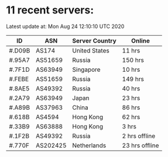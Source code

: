 # 11 recent servers:

Latest update at: Mon Aug 24 12:10:10 UTC 2020

| ID | ASN | Server Country | Online |
| -- | --- | -------------- | ------ |
| #.D09B | AS174 | United States | 11 hrs |
| #.95A7 | AS51659 | Russia | 150 hrs |
| #.7F1D | AS63949 | Singapore | 10 hrs |
| #.FEBE | AS51659 | Russia | 149 hrs |
| #.8AE5 | AS49392 | Russia | 40 hrs |
| #.2A79 | AS63949 | Japan | 23 hrs |
| #.A89B | AS37963 | China | 86 hrs |
| #.618B | AS4594 | Hong Kong | 62 hrs |
| #.33B9 | AS63888 | Hong Kong | 3 hrs |
| #.1F2B | AS49392 | Russia | 2 hrs offline |
| #.770F | AS202425 | Netherlands | 23 hrs offline |

